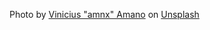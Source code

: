 <span>Photo by <a href="https://unsplash.com/@viniciusamano?utm_source=unsplash&amp;utm_medium=referral&amp;utm_content=creditCopyText">Vinicius "amnx" Amano</a> on <a href="https://unsplash.com/s/photos/whiskey-glass?utm_source=unsplash&amp;utm_medium=referral&amp;utm_content=creditCopyText">Unsplash</a></span>